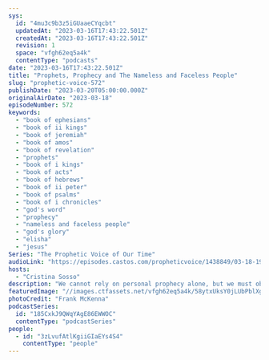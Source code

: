 ```yaml
---
sys:
  id: "4mu3c9b3z5iGUaaeCYqcbt"
  updatedAt: "2023-03-16T17:43:22.501Z"
  createdAt: "2023-03-16T17:43:22.501Z"
  revision: 1
  space: "vfgh62eq5a4k"
  contentType: "podcasts"
date: "2023-03-16T17:43:22.501Z"
title: "Prophets, Prophecy and The Nameless and Faceless People"
slug: "prophetic-voice-572"
publishDate: "2023-03-20T05:00:00.000Z"
originalAirDate: "2023-03-18"
episodeNumber: 572
keywords:
  - "book of ephesians"
  - "book of ii kings"
  - "book of jeremiah"
  - "book of amos"
  - "book of revelation"
  - "prophets"
  - "book of i kings"
  - "book of acts"
  - "book of hebrews"
  - "book of ii peter"
  - "book of psalms"
  - "book of i chronicles"
  - "god's word"
  - "prophecy"
  - "nameless and faceless people"
  - "god's glory"
  - "elisha"
  - "jesus"
Series: "The Prophetic Voice of Our Time"
audioLink: "https://episodes.castos.com/propheticvoice/1438849/03-18-19-23-The-Prophetic-Voice-of-our-Time-mixdown-.mp3"
hosts:
  - "Cristina Sosso"
description: "We cannot rely on personal prophecy alone, but we must obey the instructions given to us and put God front and center. When prophesying there is no making mistakes, you must be completely guided by the Holy Spirit. It is not about building up your ministry or your reputation, but it is for God's glory and the benefit of His people. Nameless and faceless people are being brought up during these times to be a part of this mighty move of God— people that cannot be swayed by man because they have their own resources and influence and are guided by the Holy Spirit. These people will continue to increase in number, and it's up to you whether you will be one of them or not."
featuredImage: "//images.ctfassets.net/vfgh62eq5a4k/58ytxUksY0jLUbPblXgA9E/53645ca8e18f6afd5bc55e5774d6896f/frank-mckenna-eXHeq48Z-Q4-unsplash__1_.jpg"
photoCredit: "Frank McKenna"
podcastSeries:
  id: "185CxkJ9QWqYAgE86EWWOC"
  contentType: "podcastSeries"
people:
  - id: "3zLvufAtlKgiiGIaEYs4S4"
    contentType: "people"
---
```

